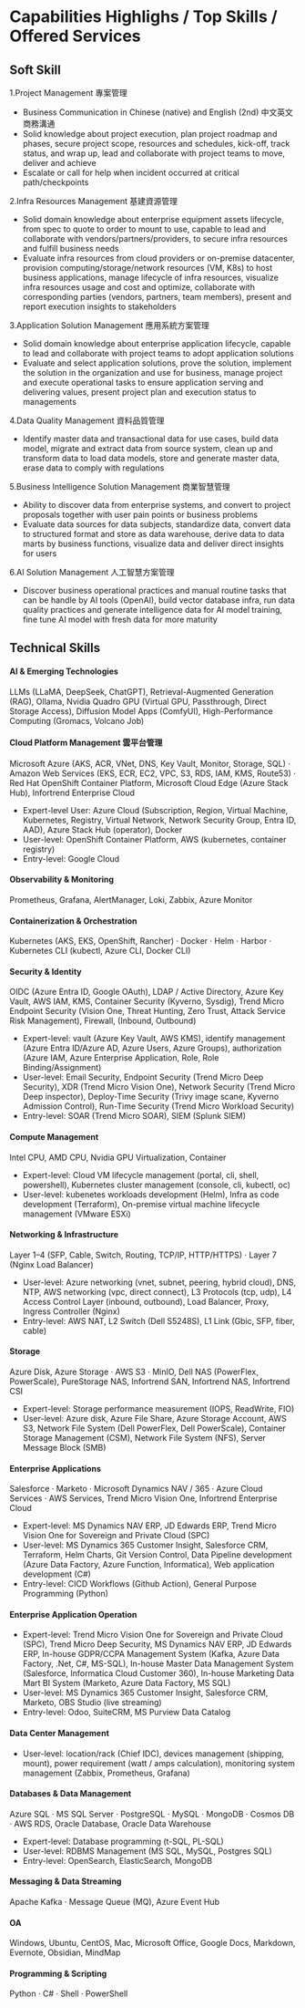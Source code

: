# Capabilities Highlighs / Top Skills / Offered Services 




## Soft Skill

1.Project Management 專案管理
- Business Communication in Chinese (native) and English (2nd) 中文英文商務溝通
- Solid  knowledge about project execution, plan project roadmap and phases, secure project scope, resources and schedules, kick-off, track status, and wrap up, lead and collaborate with project teams to move, deliver and achieve 
- Escalate or call for help when incident occurred at critical path/checkpoints

2.Infra Resources Management 基建資源管理
- Solid domain knowledge about enterprise equipment assets lifecycle, from spec to quote to order to mount to use, capable to lead and collaborate with vendors/partners/providers, to secure infra resources and fulfill business needs
- Evaluate infra resources from cloud providers or on-premise datacenter, provision computing/storage/network resources (VM, K8s) to host business applications, manage lifecycle of infra resources, visualize infra resources usage and cost and optimize, collaborate with corresponding parties (vendors, partners, team members), present and report execution insights to stakeholders

3.Application Solution Management 應用系統方案管理
- Solid domain knowledge about enterprise application lifecycle, capable to lead and  collaborate with project teams to adopt application solutions 
- Evaluate and select application solutions, prove the solution, implement the solution in the organization and use for business, manage project and execute operational tasks to ensure application serving and delivering values, present project plan and execution status to managements

4.Data Quality Management 資料品質管理
- Identify master data and transactional data for use cases, build data model, migrate and extract data from source system, clean up and transform data to load data models, store and generate master data, erase data to comply with regulations

5.Business Intelligence Solution Management 商業智慧管理
- Ability to discover data from enterprise systems, and convert to project proposals together with user pain points or business problems
- Evaluate data sources for data subjects, standardize data, convert data to structured format and store as data warehouse, derive data to data marts by business functions, visualize data and deliver direct insights for users

6.AI Solution Management 人工智慧方案管理
- Discover business operational practices and manual routine tasks that can be handle by AI tools (OpenAI), build vector database infra, run data quality practices and generate intelligence data for AI model training, fine tune AI model with fresh data for more maturity



## Technical Skills

#### AI & Emerging Technologies

LLMs (LLaMA, DeepSeek, ChatGPT), Retrieval-Augmented Generation (RAG), Ollama, Nvidia Quadro GPU (Virtual GPU, Passthrough, Direct Storage Access), Diffusion Model Apps (ComfyUI), High-Performance Computing (Gromacs, Volcano Job)


#### Cloud Platform Management 雲平台管理

Microsoft Azure (AKS, ACR, VNet, DNS, Key Vault, Monitor, Storage, SQL) · Amazon Web Services (EKS, ECR, EC2, VPC, S3, RDS, IAM, KMS, Route53) · Red Hat OpenShift Container Platform, Microsoft Cloud Edge (Azure Stack Hub), Infortrend Enterprise Cloud

- Expert-level User: Azure Cloud (Subscription, Region, Virtual Machine, Kubernetes, Registry, Virtual Network, Network Security Group, Entra ID, AAD), Azure Stack Hub (operator), Docker
- User-level: OpenShift Container Platform, AWS (kubernetes, container registry)
- Entry-level: Google Cloud

#### Observability & Monitoring

Prometheus, Grafana, AlertManager, Loki, Zabbix, Azure Monitor

#### Containerization & Orchestration

Kubernetes (AKS, EKS, OpenShift, Rancher) · Docker · Helm · Harbor · Kubernetes CLI (kubectl, Azure CLI, Docker CLI)


#### Security & Identity

OIDC (Azure Entra ID, Google OAuth), LDAP / Active Directory, Azure Key Vault, AWS IAM, KMS, Container Security (Kyverno, Sysdig), Trend Micro Endpoint Security (Vision One, Threat Hunting, Zero Trust, Attack Service Risk Management), Firewall, (Inbound, Outbound)

- Expert-level: vault (Azure Key Vault, AWS KMS), identify management (Azure Entra ID/Azure AD, Azure Users, Azure Groups), authorization (Azure IAM, Azure Enterprise Application, Role, Role Binding/Assignment)
- User-level: Email Security, Endpoint Security (Trend Micro Deep Security), XDR (Trend Micro Vision One), Network Security (Trend Micro Deep inspector), Deploy-Time Security (Trivy image scane, Kyverno Admission Control), Run-Time Security (Trend Micro Workload Security)
- Entry-level: SOAR (Trend Micro SOAR), SIEM (Splunk SIEM)


#### Compute Management

Intel CPU, AMD CPU, Nvidia GPU
Virtualization, Container 

- Expert-level: Cloud VM lifecycle management (portal, cli, shell, powershell), Kubernetes cluster management (console, cli, kubectl, oc)
- User-level: kubenetes workloads development (Helm), Infra as code development (Terraform), On-premise virtual machine lifecycle management (VMware ESXi)

#### Networking & Infrastructure

Layer 1–4 (SFP, Cable, Switch, Routing, TCP/IP, HTTP/HTTPS) · Layer 7 (Nginx Load Balancer) 

- User-level: Azure networking (vnet, subnet, peering, hybrid cloud), DNS, NTP, AWS networking (vpc, direct connect), L3 Protocols (tcp, udp), L4 Access Control Layer (inbound, outbound), Load Balancer, Proxy, Ingress Controller (Nginx)
- Entry-level: AWS NAT, L2 Switch (Dell S5248S), L1 Link (Gbic, SFP, fiber, cable)

#### Storage

Azure Disk, Azure Storage · AWS S3 · MinIO, Dell NAS (PowerFlex, PowerScale), PureStorage NAS, Infortrend SAN, Infortrend NAS, Infortrend CSI

- Expert-level: Storage performance measurement (IOPS, ReadWrite, FIO)
- User-level: Azure disk, Azure File Share, Azure Storage Account, AWS S3, Network File System (Dell PowerFlex, Dell PowerScale), Container Storage Management (CSM), Network File System (NFS), Server Message Block (SMB)


#### Enterprise Applications

Salesforce · Marketo · Microsoft Dynamics NAV / 365 · Azure Cloud Services · AWS Services, Trend Micro Vision One, Infortrend Enterprise Cloud

- Expert-level: MS Dynamics NAV ERP, JD Edwards ERP, Trend Micro Vision One for Sovereign and Private Cloud (SPC)
- User-level: MS Dynamics 365 Customer Insight, Salesforce CRM, Terraform, Helm Charts, Git Version Control, Data Pipeline development (Azure Data Factory, Azure Function, Informatica), Web application development (C#)
- Entry-level: CICD Workflows (Github Action), General Purpose Programming (Python)


#### Enterprise Application Operation

- Expert-level: Trend Micro Vision One for Sovereign and Private Cloud (SPC), Trend Micro Deep Security, MS Dynamics NAV ERP, JD Edwards ERP, In-house GDPR/CCPA Management System (Kafka, Azure Data Factory, .Net, C#, MS-SQL), In-house Master Data Management System (Salesforce, Informatica Cloud Customer 360), In-house Marketing Data Mart BI System (Marketo, Azure Data Factory, MS SQL)
- User-level: MS Dynamics 365 Customer Insight, Salesforce CRM, Marketo, OBS Studio (live streaming)
- Entry-level: Odoo, SuiteCRM, MS Purview Data Catalog


#### Data Center Management

- User-level: location/rack (Chief IDC), devices management (shipping, mount), power requirement (watt / amps calculation), monitoring system management (Zabbix, Prometheus, Grafana)


#### Databases & Data Management

Azure SQL · MS SQL Server · PostgreSQL · MySQL · MongoDB · Cosmos DB · AWS RDS, Oracle Database, Oracle Data Warehouse

- Expert-level: Database programming (t-SQL, PL-SQL)
- User-level: RDBMS Management (MS SQL, MySQL, Postgres SQL)
- Entry-level: OpenSearch, ElasticSearch, MongoDB


#### Messaging & Data Streaming

Apache Kafka · Message Queue (MQ), Azure Event Hub


#### OA
Windows, Ubuntu, CentOS, Mac, Microsoft Office, Google Docs, Markdown, Evernote, Obsidian, MindMap


#### Programming & Scripting
Python · C# · Shell · PowerShell



